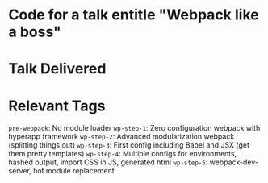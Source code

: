 # Code for a talk entitle "Webpack like a boss"

# Talk Delivered



# Relevant Tags

`pre-webpack`: No module loader
`wp-step-1`: Zero configuration webpack with hyperapp framework
`wp-step-2`: Advanced modularization webpack (splitting things out)
`wp-step-3`: First config including Babel and JSX (get them pretty templates)
`wp-step-4`: Multiple configs for environments, hashed output, import CSS in JS, generated html
`wp-step-5`: webpack-dev-server, hot module replacement